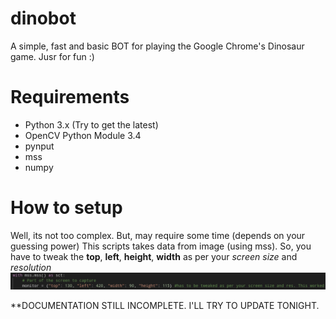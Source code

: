 # dinobot
A simple, fast and basic BOT for playing the Google Chrome's Dinosaur game. Jusr for fun :)

# Requirements
* Python 3.x (Try to get the latest)
* OpenCV Python Module 3.4
* pynput
* mss
* numpy

# How to setup

Well, its not too complex. But, may require some time (depends on your guessing power)
This scripts takes data from image (using mss). So, you have to tweak the **top**, **left**, **height**, **width** as per your *screen size* and *resolution*
![GitHub Logo](tweak-tips/Screenshot_2018-11-04_13-59-52.png)

**DOCUMENTATION STILL INCOMPLETE. I'LL TRY TO UPDATE TONIGHT.
